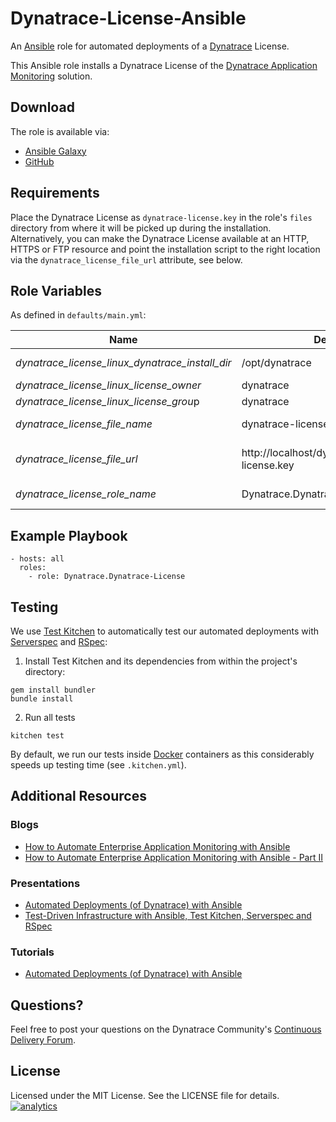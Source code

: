 # Dynatrace-License-Ansible

An [Ansible](http://www.ansible.com) role for automated deployments of a [Dynatrace](http://bit.ly/dttrial) License. 

This Ansible role installs a Dynatrace License of the [Dynatrace Application Monitoring](http://www.dynatrace.com/en/products/application-monitoring.html) solution.

## Download

The role is available via:

- [Ansible Galaxy](https://galaxy.ansible.com/list#/roles/5328)
- [GitHub](https://github.com/Dynatrace/Dynatrace-License-Ansible)

## Requirements

Place the Dynatrace License as ```dynatrace-license.key``` in the role's ```files``` directory from where it will be picked up during the installation. Alternatively, you can make the Dynatrace License available at an HTTP, HTTPS or FTP resource and point the installation script to the right location via the `dynatrace_license_file_url` attribute, see below.

## Role Variables

As defined in ```defaults/main.yml```:

| Name                                            | Default                                          | Description |
|-------------------------------------------------|--------------------------------------------------|-------------|
| *dynatrace_license_linux_dynatrace_install_dir* | /opt/dynatrace                                   | The directory that contains an installation of the Dynatrace Server. |
| *dynatrace_license_linux_license_owner*         | dynatrace                                        | The file owner of the license file after deployment. |
| *dynatrace_license_linux_license_grou*p         | dynatrace                                        | The file group of the license file after deployment. |
| *dynatrace_license_file_name*                   | dynatrace-license.key                            | The file name of the Dynatrace License in the role's ```files``` directory. |
| *dynatrace_license_file_url*                    | http://localhost/dynatrace/dynatrace-license.key | A HTTP, HTTPS or FTP URL to the Dynatrace License in the form (http\|https\|ftp)://[user[:pass]]@host.domain[:port]/path. |
| *dynatrace_license_role_name*                   | Dynatrace.Dynatrace-License                      | The actual name of this role in an [Ansible Playbook's](http://docs.ansible.com/playbooks.html) ```roles``` directory. |

## Example Playbook

```
- hosts: all
  roles:
    - role: Dynatrace.Dynatrace-License
```

## Testing

We use [Test Kitchen](http://kitchen.ci) to automatically test our automated deployments with [Serverspec](http://serverspec.org) and [RSpec](http://rspec.info/):

1) Install Test Kitchen and its dependencies from within the project's directory:

```
gem install bundler
bundle install
```

2) Run all tests

```
kitchen test
```

By default, we run our tests inside [Docker](https://www.docker.com/) containers as this considerably speeds up testing time (see `.kitchen.yml`).

## Additional Resources

### Blogs

- [How to Automate Enterprise Application Monitoring with Ansible](http://apmblog.dynatrace.com/2015/03/04/how-to-automate-enterprise-application-monitoring-with-ansible/)
- [How to Automate Enterprise Application Monitoring with Ansible - Part II](http://apmblog.dynatrace.com/2015/04/23/how-to-automate-enterprise-application-monitoring-with-ansible-part-ii/)

### Presentations

- [Automated Deployments (of Dynatrace) with Ansible](http://www.slideshare.net/MartinEtmajer/automated-deployments-with-ansible)
- [Test-Driven Infrastructure with Ansible, Test Kitchen, Serverspec and RSpec](http://www.slideshare.net/MartinEtmajer/testing-ansible-roles-with-test-kitchen-serverspec-and-rspec-48185017)

### Tutorials

- [Automated Deployments (of Dynatrace) with Ansible](https://community.compuwareapm.com/community/display/LEARN/Tutorials+on+Automated+Deployments#TutorialsonAutomatedDeployments-ansible)

## Questions?

Feel free to post your questions on the Dynatrace Community's [Continuous Delivery Forum](https://answers.dynatrace.com/spaces/148/open-q-a_2.html?topics=continuous%20delivery).

## License

Licensed under the MIT License. See the LICENSE file for details.
[![analytics](https://www.google-analytics.com/collect?v=1&t=pageview&_s=1&dl=https%3A%2F%2Fgithub.com%2FdynaTrace&dp=%2FDynatrace-License-Ansible&dt=Dynatrace-License-Ansible&_u=Dynatrace~&cid=github.com%2FdynaTrace&tid=UA-54510554-5&aip=1)]()
